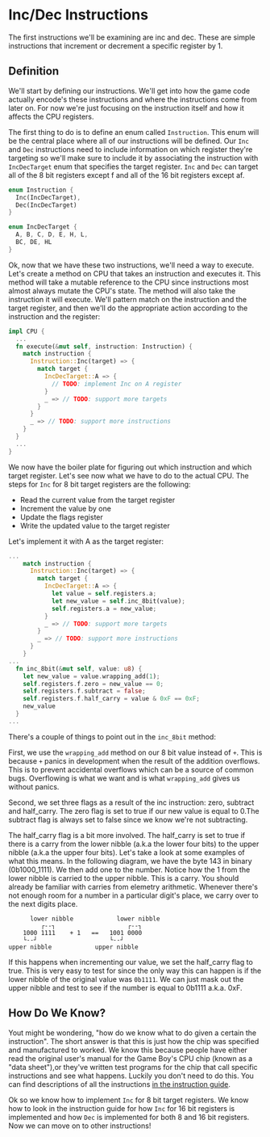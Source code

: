 # Inc/Dec Instructions

The first instructions we'll be examining are inc and dec. These are simple instructions that increment or decrement a specific register by 1.

## Definition

We'll start by defining our instructions. We'll get into how the game code actually encode's these instructions and where the instructions come from later on. For now we're just focusing on the instruction itself and how it affects the CPU registers.

The first thing to do is to define an enum called `Instruction`. This enum will be the central place where all of our instructions will be defined. Our `Inc` and `Dec` instructions need to include information on which register they're targeting so we'll make sure to include it by associating the instruction with `IncDecTarget` enum that specifies the target register. `Inc` and `Dec` can target all of the 8 bit registers except f and all of the 16 bit registers except af.

```rust
enum Instruction {
  Inc(IncDecTarget),
  Dec(IncDecTarget)
}

enum IncDecTarget {
  A, B, C, D, E, H, L,
  BC, DE, HL
}
```

Ok, now that we have these two instructions, we'll need a way to execute. Let's create a method on CPU that takes an instruction and executes it. This method will take a mutable reference to the CPU since instructions most almost always mutate the CPU's state. The method will also take the instruction it will execute. We'll pattern match on the instruction and the target register, and then we'll do the appropriate action according to the instruction and the register:

```rust
impl CPU {
  ...
  fn execute(&mut self, instruction: Instruction) {
    match instruction {
      Instruction::Inc(target) => {
        match target {
          IncDecTarget::A => {
            // TODO: implement Inc on A register
          }
          _ => // TODO: support more targets
        }
      }
      _ => // TODO: support more instructions
    }
  }
  ...
}
```

We now have the boiler plate for figuring out which instruction and which target register. Let's see now what we have to do to the actual CPU. The steps for `Inc` for 8 bit target registers are the following:
* Read the current value from the target register
* Increment the value by one
* Update the flags register
* Write the updated value to the target register

Let's implement it with A as the target register:

```rust
...
    match instruction {
      Instruction::Inc(target) => {
        match target {
          IncDecTarget::A => {
            let value = self.registers.a;
            let new_value = self.inc_8bit(value);
            self.registers.a = new_value;
          }
          _ => // TODO: support more targets
        }
        _ => // TODO: support more instructions
      }
    }
...
  fn inc_8bit(&mut self, value: u8) {
    let new_value = value.wrapping_add(1);
    self.registers.f.zero = new_value == 0;
    self.registers.f.subtract = false;
    self.registers.f.half_carry = value & 0xF == 0xF;
    new_value
  }
...
```

There's a couple of things to point out in the `inc_8bit` method:

First, we use the `wrapping_add` method on our 8 bit value instead of `+`. This is because `+` panics in development when the result of the addition overflows. This is to prevent accidental overflows which can be a source of common bugs. Overflowing is what we want and is what `wrapping_add` gives us without panics.

Second, we set three flags as a result of the inc instruction: zero, subtract and half_carry. The zero flag is set to true if our new value is equal to 0.The subtract flag is always set to false since we know we're not subtracting.

The half_carry flag is a bit more involved. The half_carry is set to true if there is a carry from the lower nibble (a.k.a the lower four bits) to the upper nibble (a.k.a the upper four bits). Let's take a look at some examples of what this means. In the following diagram, we have the byte 143 in binary (0b1000_1111). We then add one to the number. Notice how the 1 from the lower nibble is carried to the upper nibble. This is a carry. You should already be familiar with carries from elemetry arithmetic. Whenever there's not enough room for a number in a particular digit's place, we carry over to the next digits place.
```
      lower nibble            lower nibble
         ┌--┐                    ┌--┐
    1000 1111    + 1   ==   1001 0000
    └--┘                    └--┘
upper nibble            upper nibble
```

If this happens when incrementing our value, we set the half_carry flag to true. This is very easy to test for since the only way this can happen is if the lower nibble of the original value was `0b1111`. We can just mask out the upper nibble and test to see if the number is equal to 0b1111 a.k.a. 0xF.

## How Do We Know?

Yout might be wondering, "how do we know what to do given a certain the instruction". The short answer is that this is just how the chip was specified  and manufactured to worked. We know this because people have either read the original user's manual for the Game Boy's CPU chip (known as a "data sheet"),or they've written test programs for the chip that call specific instructions and see what happens. Luckily you don't need to do this. You can find descriptions of all the instructions [in the instruction guide](TODO).

Ok so we know how to implement `Inc` for 8 bit target registers. We know how to look in the instruction guide for how `Inc` for 16 bit registers is implemented and how `Dec` is implemented for both 8 and 16 bit registers. Now we can move on to other instructions!
